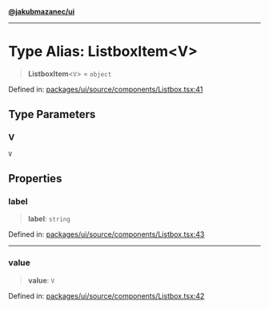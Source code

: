 [**@jakubmazanec/ui**](../README.md)

---

# Type Alias: ListboxItem\<V\>

> **ListboxItem**\<`V`\> = `object`

Defined in:
[packages/ui/source/components/Listbox.tsx:41](https://github.com/jakubmazanec/tools/blob/026d472564678641afd0039e9c07d936f221ca46/packages/ui/source/components/Listbox.tsx#L41)

## Type Parameters

### V

`V`

## Properties

### label

> **label**: `string`

Defined in:
[packages/ui/source/components/Listbox.tsx:43](https://github.com/jakubmazanec/tools/blob/026d472564678641afd0039e9c07d936f221ca46/packages/ui/source/components/Listbox.tsx#L43)

---

### value

> **value**: `V`

Defined in:
[packages/ui/source/components/Listbox.tsx:42](https://github.com/jakubmazanec/tools/blob/026d472564678641afd0039e9c07d936f221ca46/packages/ui/source/components/Listbox.tsx#L42)
